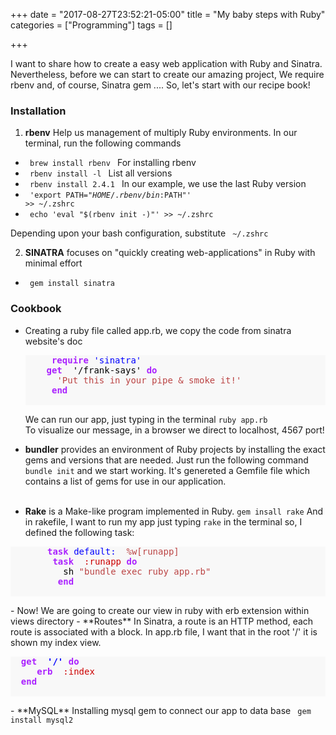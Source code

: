 +++
date = "2017-08-27T23:52:21-05:00"
title = "My baby steps with Ruby"
categories = ["Programming"]
tags = []

+++

I want to share how to create a easy web application with Ruby and Sinatra. Nevertheless, before we can start to create our amazing project, We require rbenv and, of course, Sinatra gem .... So, let's start with our recipe book!

###  Installation
1.  **rbenv** Help us management of multiply Ruby environments. In our terminal, run the following commands
  * <code> brew install rbenv </code> For installing rbenv
  * <code> rbenv install -l </code> List all versions
  * <code> rbenv install 2.4.1 </code> In our example, we use the last Ruby version
  * <code> 'export PATH="$HOME/.rbenv/bin:$PATH"' >> ~/.zshrc </code>
  * <code> echo 'eval "$(rbenv init -)"' >> ~/.zshrc </code>

Depending upon your bash configuration, substitute <code> ~/.zshrc </code>

2. **SINATRA**  focuses on "quickly creating web-applications" in Ruby with minimal effort
  * <code> gem install sinatra </code>

### Cookbook
- Creating a ruby file called app.rb,  we copy the code from sinatra website's doc <br/>
  <div style="background: #f8f8f8;">
    <pre>
      <span style="color:#a2f; font-weight: bold;"> require</span> <span style="color: #00f">'sinatra'</span>
      <span style="color: #a2f; font-weight: bold;" >get </span> <span style="color: #000">'/frank-says'</span> <span style="color: #a2f; font-weight: bold;">do</span>
        <span style="color: #b44">'Put this in your pipe & smoke it!'</span>
       <span style="color:#a2f; font-weight: bold;">end</span>
    </pre>
  </div>

  We can run our app, just typing in the terminal <code>ruby app.rb </code>
   To visualize our message, in a browser we direct to localhost, 4567 port!

- **bundler** provides an environment of Ruby projects by installing the exact gems and versions that are needed. Just run the following command <code>bundle init</code> and we start working. It's genereted a Gemfile file which contains a list of gems for use in our application. <br/><br/>
- **Rake** is a Make-like program implemented in Ruby. <code>gem insall rake</code> And in rakefile, I want to run my app just typing <code>rake</code> in the terminal so, I defined the following task:
 <div style="background:#f8f8f8;">
    <pre>
      <span style="color: #A2F; font-weight: bold;"> task </span><span style="color: #00F">default: </span> <span style="color: #b44">%w[runapp]</span>
        <span style="color: #A2F; font-weight: bold;">task </span> <span style="color: #c00">:runapp </span><span style="color: #a2f; font-weight: bold;">do</span>
          <span style="color: #000 ">sh</span> <span style="color: #b44">"bundle exec ruby app.rb"</span>
        <span style="color: #a2f; font-weight: bold;"> end </span>
    </pre>
 </div>
- Now! We are going to create our view in ruby with erb extension within views directory
- **Routes** In Sinatra, a route is an HTTP method, each route is associated with a block. In app.rb file, I want that in the root '/' it is shown my index view.

 <div style="background:#f8f8f8;">
  <pre>
  <span style="color: #a2f; font-weight: bold;">get </span><span style="color: #00f; font-weight: bold;"> '/' </span><span style="color: #a2f; font-weight: bold;">do </span>
     <span style="color: #a2f; font-weight: bold;">erb </span> <span style="color: #c00;">:index </span>
  <span style="color: #a2f; font-weight: bold;">end</span>
 </pre>
</div>
- **MySQL** Installing mysql gem to connect our app to data base <code style""> gem install mysql2</code>
